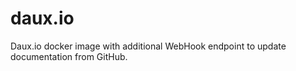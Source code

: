 # daux.io
Daux.io docker image with additional WebHook endpoint to update documentation from GitHub.
